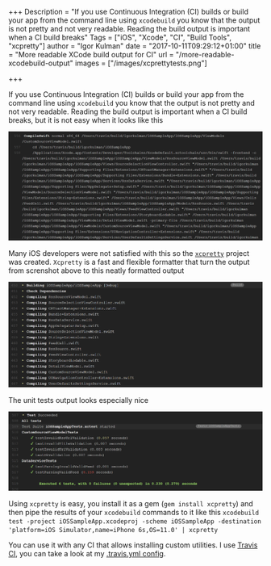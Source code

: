+++
Description = "If you use Continuous Integration (CI) builds or build your app from the command line using `xcodebuild` you know that the output is not pretty and not very readable. Reading the build output is important when a CI build breaks"
Tags = ["iOS", "Xcode", "CI", "Build Tools", "xcpretty"]
author = "Igor Kulman"
date = "2017-10-11T09:29:12+01:00"
title = "More readable XCode build output for CI"
url = "/more-readable-xcodebuild-output"
images = ["/images/xcprettytests.png"]

+++

If you use Continuous Integration (CI) builds or build your app from the command line using `xcodebuild` you know that the output is not pretty and not very readable. Reading the build output is important when a CI build breaks, but it is not easy when it looks like this

![xcodebuild output](xcodebuild.png)

Many iOS developers were not satisfied with this so the [`xcpretty`](https://github.com/supermarin/xcpretty) project was created. `Xcpretty` is a fast and flexible formatter that turn the output from screnshot above to this neatly formatted output

![xcodebuild output with xcpretty](xcpretty.png)

<!--more-->

The unit tests output looks especially nice

![xcodebuild tests output with xcpretty](xcprettytests.png)

Using `xcpretty` is easy, you install it as a gem (`gem install xcpretty`) and then pipe the results of your `xcodebuild` commands to it like this `xcodebuild test -project iOSSampleApp.xcodeproj -scheme iOSSampleApp -destination 'platform=iOS Simulator,name=iPhone 6s,OS=11.0' | xcpretty`

You can use it with any CI that allows installing custom utilities. I use [Travis CI](https://travis-ci.org/igorkulman/iOSSampleApp), you can take a look at my [.travis.yml config](https://github.com/igorkulman/iOSSampleApp/blob/master/.travis.yml).
